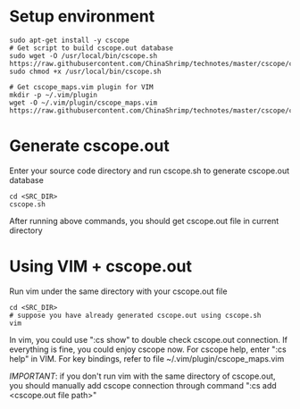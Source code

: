 # Setup environment
```
sudo apt-get install -y cscope
# Get script to build cscope.out database
sudo wget -O /usr/local/bin/cscope.sh https://raw.githubusercontent.com/ChinaShrimp/technotes/master/cscope/cscope.sh
sudo chmod +x /usr/local/bin/cscope.sh

# Get cscope_maps.vim plugin for VIM
mkdir -p ~/.vim/plugin
wget -O ~/.vim/plugin/cscope_maps.vim https://raw.githubusercontent.com/ChinaShrimp/technotes/master/cscope/cscope_maps.vim
```

# Generate cscope.out
Enter your source code directory and run cscope.sh to generate cscope.out database
```
cd <SRC_DIR>
cscope.sh
```
After running above commands, you should get cscope.out file in current directory

# Using VIM + cscope.out
Run vim under the same directory with your cscope.out file
```
cd <SRC_DIR>
# suppose you have already generated cscope.out using cscope.sh
vim
```
In vim, you could use ":cs show" to double check cscope.out connection. If everything
is fine, you could enjoy cscope now. 
For cscope help, enter ":cs help" in VIM.
For key bindings, refer to file ~/.vim/plugin/cscope_maps.vim

*IMPORTANT*: if you don't run vim with the same directory of cscope.out, you should manually
add cscope connection through command ":cs add <cscope.out file path>"
